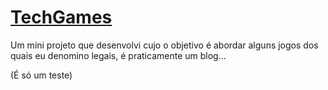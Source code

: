 # <a href="https://davi-marques.github.io/terraria/">TechGames</a>
Um mini projeto que desenvolvi cujo o objetivo é abordar alguns jogos dos quais eu denomino legais, é praticamente um blog...

(É só um teste)
